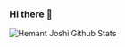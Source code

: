### Hi there 👋

<!--
**KiichiSugihara/KiichiSugihara** is a ✨ _special_ ✨ repository because its `README.md` (this file) appears on your GitHub profile.

Here are some ideas to get you started:

- 🔭 I’m currently working on ...
- 🌱 I’m currently learning ...
- 👯 I’m looking to collaborate on ...
- 🤔 I’m looking for help with ...
- 💬 Ask me about ...
- 📫 How to reach me: ...
- 😄 Pronouns: ...
- ⚡ Fun fact: ...
-->
![Hemant Joshi Github Stats](https://github-readme-stats.vercel.app/api?username=KiichiSugihara&show_icons=true&title_color=fff&icon_color=79ff97&text_color=9f9f9f&bg_color=151515&hide=["contribs"])
